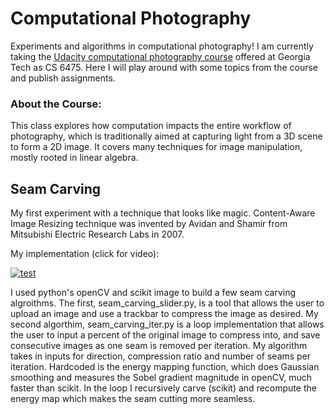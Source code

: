 # Computational Photography

Experiments and algorithms in computational photography! I am currently taking the [Udacity computational photography course](https://www.udacity.com/course/computational-photography--ud955) offered at Georgia Tech as CS 6475. Here I will play around with some topics from the course and publish assignments. 

### About the Course: 

This class explores how computation impacts the entire workflow of photography, which is traditionally aimed at capturing light from a 3D scene to form a 2D image. It covers many techniques for image manipulation, mostly rooted in linear algebra. 

## Seam Carving 

My first experiment with a technique that looks like magic. Content-Aware Image Resizing technique was invented by Avidan and Shamir from Mitsubishi Electric Research Labs in 2007. 

My implementation (click for video): 

[![test](https://raw.githubusercontent.com/momonala//computational_photography/blob/master/seam_carving/castle.gif)](https://www.youtube.com/watch?v=gIVqbKQdSGs "test")


I used python's openCV and scikit image to build a few seam carving algroithms. The first, seam_carving_slider.py, is a tool that allows the user to upload an image and use a trackbar to compress the image as desired. My second algorthim, seam_carving_iter.py is a loop implementation that allows the user to input a percent of the original image to compress into, and save consecutive images as one seam is removed per iteration. My algorithm takes in inputs for direction,  compression ratio and number of seams per iteration. Hardcoded is the energy mapping function, which does Gaussian smoothing and measures the Sobel gradient magnitude in openCV, much faster than scikit. In the loop I recursively carve (scikit) and recompute the energy map which makes the seam cutting more seamless. 

